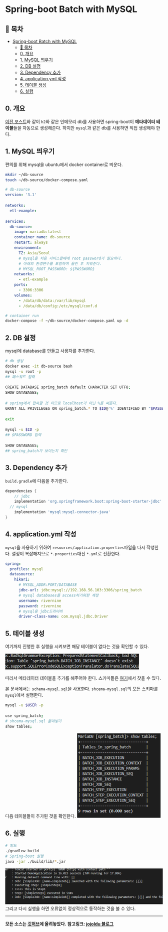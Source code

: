 # Spring-boot Batch with MySQL
## 🎁 목차
- [Spring-boot Batch with MySQL](#spring-boot-batch-with-mysql)
  - [🎁 목차](#-목차)
  - [0. 개요](#0-개요)
  - [1. MySQL 띄우기](#1-mysql-띄우기)
  - [2. DB 설정](#2-db-설정)
  - [3. Dependency 추가](#3-dependency-추가)
  - [4. application.yml 작성](#4-applicationyml-작성)
  - [5. 테이블 생성](#5-테이블-생성)
  - [6. 실행](#6-실행)

  
## 0. 개요
[이전 포스트](https://velog.io/@rivernine/Spring-boot-Batch)와 같이 `h2`와 같은 인메모리 db를 사용하면 spring-boot이 **메타데이터 테이블**들을 자동으로 생성해준다. 
하지만 `mysql`과 같은 db를 사용하면 직접 생성해야 한다.

## 1. MySQL 띄우기
편의를 위해 mysql을 ubuntu에서 docker container로 띄운다.
```sh
mkdir ~/db-source
touch ~/db-source/docker-compose.yaml
```
```yaml
# db-source
version: '3.1'

networks:
  etl-example:

services:
  db-source:
    image: mariadb:latest
    container_name: db-source
    restart: always
    environment:
      TZ: Asia/Seoul
      # mysql을 처음 서비스할때에 root password가 필요하다.
      # 아래의 환경변수를 포함하여 올린 후 지워준다.
      # MYSQL_ROOT_PASSWORD: ${PASSWORD}
    networks:
      - etl-example
    ports:
      - 3306:3306
    volumes:
      - /data/db/data:/var/lib/mysql
      - /data/db/config:/etc/mysql/conf.d
```
```sh
# container run
docker-compose -f ~/db-source/docker-compose.yaml up -d
```

## 2. DB 설정
mysql에 database를 만들고 사용자를 추가한다.
```sh
# db 생성
docker exec -it db-source bash
mysql -u root -p
## 패스워드 입력

CREATE DATABASE spring_batch default CHARACTER SET UTF8;
SHOW DATABASES;

# spring에서 접속할 것 이므로 localhost가 아닌 %를 써준다.
GRANT ALL PRIVILEGES ON spring_batch.* TO $ID@'%' IDENTIFIED BY "$PASSWORD";

exit

mysql -u $ID -p
## $PASSWORD 입력

SHOW DATABASES;
## spring_batch가 보이는지 확인
```

## 3. Dependency 추가
`build.gradle`에 다음을 추가한다.
```groovy
dependencies {  
	// jdbc
	implementation 'org.springframework.boot:spring-boot-starter-jdbc'
  // mysql
	implementation 'mysql:mysql-connector-java'
}
```

## 4. application.yml 작성
`mysql`을 사용하기 위하여 `resources/application.properties`파일을 다시 작성한다.
설정이 복잡해지므로 `*.properties`대신 `*.yml`로 전환한다.
```yml
spring:
  profiles: mysql
  datasource:
    hikari:
      # MYSQL_ADDR:PORT/DATABASE
      jdbc-url: jdbc:mysql://192.168.56.103:3306/spring_batch
      # mysql databases를 access하기위한 계정
      username: rivernine
      password: rivernine
      # mysql용 jdbc드라이버
      driver-class-name: com.mysql.jdbc.Driver
```

## 5. 테이블 생성
여기까지 진행한 후 실행을 시켜보면 해당 테이블이 없다는 것을 확인할 수 있다.

![1.PNG](./1.PNG)

따라서 메타데이터 테이블을 추가를 해주어야 한다.
스키마들은 [여기](https://github.com/spring-projects/spring-batch/tree/master/spring-batch-core/src/main/resources/org/springframework/batch/core)에서 찾을 수 있다.

본 문서에서는 `schema-mysql.sql`을 사용한다.
`shcema-mysql.sql`의 모든 스키마를 `mysql`에서 실행한다.

```sh
mysql -u $USER -p

use spring_batch;
# shcema-mysql.sql 붙여넣기
show tables;
```

다음 테이블들이 추가된 것을 확인한다.
![2.PNG](./2.PNG)

## 6. 실행
```sh
# 빌드
./gradlew build
# Spring-boot 실행
java -jar ./build/lib/*.jar
```

![3.PNG](./3.PNG)
그리고 다시 실행을 하면 오류없이 정상적으로 동작하는 것을 볼 수 있다.

---
**모든 소스는 [깃허브](https://github.com/rivernine/velog/tree/master/Spring-boot)에 올려놓았다.**
**참고링크: [jojoldu 블로그](https://jojoldu.tistory.com/)**
